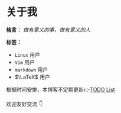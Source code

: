 # 关于我


<!--more-->

<!--## 关于我-->

<!--普通程序员一名，年过半半百，一无所有-->

**格言：** *做有意义的事，做有意义的人*

**标签：**

- `Linux` 用户
- `Vim` 用户
- `markdown` 用户
- $\LaTeX$ 用户

<!--即使本博客有英文选项，但从目前来看，本博客大部分内容将会使用中文。-->

根据时间安排，本博客不定期更新:point_right:[TODO List](../test/todo/)


欢迎友好交流 :point_down:


